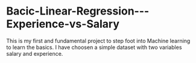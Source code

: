 # Bacic-Linear-Regression---Experience-vs-Salary
This is my first and fundamental project to step foot into Machine learning to learn the basics. I have choosen a simple dataset with two variables salary and experience.
